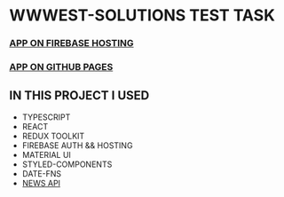 # WWWEST-SOLUTIONS TEST TASK #
### [APP ON FIREBASE HOSTING](https://west-solutions.web.app/) ###
### [APP ON GITHUB PAGES]() ###
## IN THIS PROJECT I USED ##
- TYPESCRIPT
- REACT
- REDUX TOOLKIT
- FIREBASE AUTH && HOSTING
- MATERIAL UI
- STYLED-COMPONENTS
- DATE-FNS
- [NEWS API](https://newsapi.org/)



